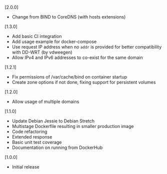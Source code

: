 [2.0.0]
* Change from BIND to CoreDNS (with hosts extensions)

[1.3.0]
* Add basic CI integration
* Add usage example for docker-compose
* Use request IP address when no `addr` is provided for better compatibility with DD-WRT (by vdweegen)
* Allow IPv4 and IPv6 addresses to co-exist for the same domain

[1.2.1]
* Fix permissions of /var/cache/bind on container startup
* Create zone options if not done, fixing support for persistent volumes

[1.2.0]
* Allow usage of multiple domains

[1.1.0]
* Update Debian Jessie to Debian Stretch
* Multistage Dockerfile resulting in smaller production image
* Code refactoring
* Extended response
* Basic unit test coverage
* Documentation on running from DockerHub

[1.0.0]
* Initial release
